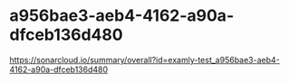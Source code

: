 # a956bae3-aeb4-4162-a90a-dfceb136d480
https://sonarcloud.io/summary/overall?id=examly-test_a956bae3-aeb4-4162-a90a-dfceb136d480
